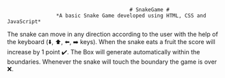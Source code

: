                                             # SnakeGame #
                    *A basic Snake Game developed using HTML, CSS and JavaScript*
                    
The snake can move in any direction according to the user with the help of the keyboard (⬇️, ⬆️, ⬅️, ➡️ keys).
When the snake eats a fruit the score will increase by 1 point ✔️.
The Box will generate automatically within the boundaries.
Whenever the snake will touch the boundary the game is over ❌.
